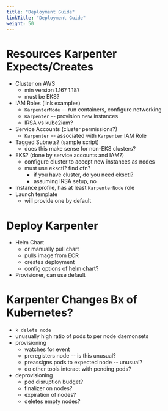 ```yaml
---
title: "Deployment Guide"
linkTitle: "Deployment Guide"
weight: 50
---
```


# Resources Karpenter Expects/Creates

- Cluster on AWS
    - min version 1.16? 1.18?
    - must be EKS?
- IAM Roles (link examples)
    - `KarpenterNode` -- run containers, configure networking
    - `Karpenter` -- provision new instances
    - IRSA vs kube2iam?
- Service Accounts (cluster permissions?)
    - `Karpenter` -- associated with `Karpenter` IAM Role
- Tagged Subnets? (sample script)
    - does this make sense for non-EKS clusters?
- EKS? (done by service accounts and IAM?)
    - configure cluster to accept new instances as nodes 
    - must use eksctl? find cfn?
        - if you have cluster, do you need eksctl?
        - assuming IRSA setup, no
- Instance profile, has at least `KarpenterNode` role
- Launch template
    - will provide one by default


# Deploy Karpenter

- Helm Chart
    - or manually pull chart
    - pulls image from ECR
    - creates deployment
    - config options of helm chart?
- Provisioner, can use default


# Karpenter Changes Bx of Kubernetes?
- `k delete node`
- unusually high ratio of pods to per node daemonsets
- provisioning
    - watches for event
    - preregisters node -- is this unusual?
    - preassigns pods to expected node -- unusual?
    - do other tools interact with pending pods?
- deprovisioning
    - pod disruption budget?
    - finalizer on nodes?
    - expiration of nodes?
    - deletes empty nodes?
